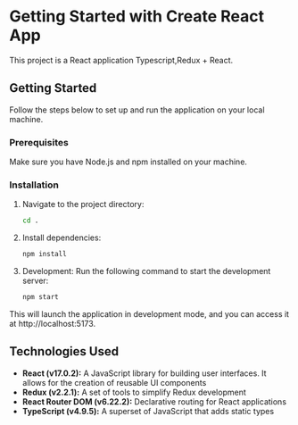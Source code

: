 # Getting Started with Create React App

This project is a React application Typescript,Redux + React.

## Getting Started

Follow the steps below to set up and run the application on your local machine.

### Prerequisites

Make sure you have Node.js and npm installed on your machine.

### Installation

1. Navigate to the project directory:

   ```bash
   cd .
2. Install dependencies:
   ```bash
   npm install

3. Development:
Run the following command to start the development server:
   ```bash
   npm start
This will launch the application in development mode, and you can access it at http://localhost:5173.

## Technologies Used

- **React (v17.0.2):** A JavaScript library for building user interfaces. It allows for the creation of reusable UI components
- **Redux (v2.2.1):** A set of tools to simplify Redux development
- **React Router DOM (v6.22.2):** Declarative routing for React applications
- **TypeScript (v4.9.5):** A superset of JavaScript that adds static types

